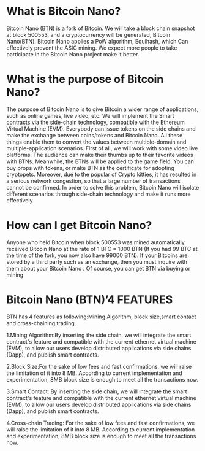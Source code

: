 
What is Bitcoin Nano?
============================
Bitcoin Nano (BTN) is a fork of Bitcoin. We will take a block chain snapshot at block 500553, and a cryptocurrency will be generated, Bitcoin Nano(BTN). Bitcoin Nano applies a PoW algorithm, Equihash, which Can effectively prevent the ASIC mining. We expect more people to take participate in the Bitcoin Nano project make it better.


What is the purpose of Bitcoin Nano?
=======================================
The purpose of Bitcoin Nano is to give Bitcoin a wider range of applications, such as online games, live video, etc. We will implement the Smart contracts via the side-chain technology, compatible with the Ethereum Virtual Machine (EVM). Everybody can issue tokens on the side chains and make the exchange between coins/tokens and Bitcoin Nano. All these things enable them to convert the values between multiple-domain and multiple-application scenarios. 
First of all, we will work with some video live platforms. The audience can make their thumbs up to their favorite videos with BTNs. Meanwhile, the BTNs will be applied to the game field. You can buy props with tokens, or make BTN as the certificate for adopting cryptopets. Moreover, due to the popular of Crypto kitties, it has resulted in a serious network congestion, so that a large number of transactions cannot be confirmed. In order to solve this problem, Bitcoin Nano will isolate different scenarios through side-chain technology and make it runs more effectively.


How can I get Bitcoin Nano?
===============================
Anyone who held Bitcoin when block 500553 was mined automatically received Bitcoin Nano at the rate of 1 BTC = 1000 BTN (If you had 99 BTC at the time of the fork, you now also have 99000 BTN). If your Bitcoins are stored by a third party such as an exchange, then you must inquire with them about your Bitcoin Nano . Of course, you can get BTN via buying or mining.



Bitcoin Nano (BTN)’4 FEATURES
=====================================
BTN has 4 features as following:Mining Algorithm, block size,smart contact and cross-chaining trading.

  1.Mining Algorithm:By inserting the side chain, we will integrate the smart contract's feature and compatible with the current ethernet virtual machine (EVM), to allow our users develop distributed applications via side chains (Dapp), and publish smart contracts.
  
  2.Block Size:For the sake of low fees and fast confirmations, we will raise the limitation of it into 8 MB. According to current implementation and experimentation, 8MB block size is enough to meet all the transactions now.
  
  3.Smart Contact: By inserting the side chain, we will integrate the smart contract's feature and compatible with the current ethernet virtual machine (EVM), to allow our users develop distributed applications via side chains (Dapp), and publish smart contracts.
  
  4.Cross-chain Trading: For the sake of low fees and fast confirmations, we will raise the limitation of it into 8 MB. According to current implementation and experimentation, 8MB block size is enough to meet all the transactions now.





